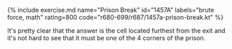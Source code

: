 {% include exercise.md name="Prison Break" id="1457A" labels="brute force, math" rating=800 code="r680-699/r687/1457a-prison-break.kt" %}

It's pretty clear that the answer is the cell located furthest from the exit and it's not hard to see that it must be one of the 4 corners of the prison.
